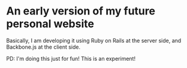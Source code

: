 An early version of my future personal website
===============================================================================

Basically, I am developing it using Ruby on Rails at the server side, 
and Backbone.js at the client side.

PD: I'm doing this just for fun! This is an experiment!
